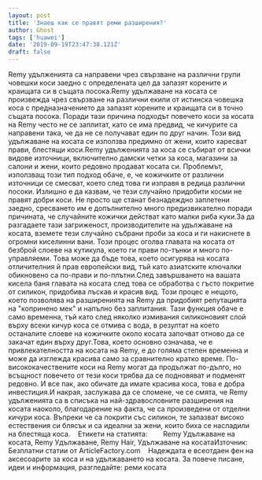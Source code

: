 ```yaml
---
layout: post
title: 'Знаеш как се правят реми разширения?'
author: Ghost
tags: ['huawei']
date: '2019-09-19T23:47:38.121Z'
draft: false
---
```


Remy удълженията са направени чрез свързване на различни групи човешки коси заедно с определената цел да запазят корените и краищата си в същата посока.Remy удължаване на косата се произвежда чрез свързване на различни екипи от истинска човешка коса с предназначението да запазят корените и краищата си в точно същата посока. Поради тази причина подходът повечето коси за косата на Remy често не се заплитат, като се има предвид, че кичурите са направени така, че да не се получават един по друг начин. Този вид удължаване на косата се използва предимно от жени, които харесват прави, блестящи коси.Remy удълженията за коса се събират от всички видове източници, включително дамски четки за коса, магазини за салони и жени, които редовно продават косата си. Проблемът, използващ този тип подход обаче, е, че кожичките от различни източници се смесват, което след това ги изправя в редица различни посоки. Излишно е да казвам, че тези случайно придобити косми не правят добри коси. Не просто ще станат безнадеждно заплетени заедно, сресването им е допълнително много предизвикателно поради причината, че случайните кожички действат като малки риба куки.За да разгадаете тази загриженост, производителите на удължаване на косата, вземете тези случайно събрани проби за коса и ги накиснете в огромни киселинни вани. Този процес оголва главата на косата от безброй слоеве на кутикула, което ги прави по-тънки и много по-управляеми. Това може да бъде това, което осигурява на косата отличителния й прав европейски вид, тъй като азиатските ключалки обикновено са по-прави и по-плътни.След завършването на вашата кисела баня главата на косата след това се обработва с гъсто покритие от силикон, придобива лъскав и красив вид. Този процес е нещото, което позволява на разширенията на Remy да придобият репутацията на "копринено мек" и напълно без заплитания. Тази функция обаче е само временна, тъй като след няколко измивания силиконовият слой върху всеки кичур коса се отмива с вода, в резултат на което останалите слоеве на кожичките около косата започват отново да се закачат един върху друг.Това, което основно означава, че е привлекателността на косата на Remy, е до голяма степен временна и може да изглежда красива само за сравнително кратко време. По-висококачествените коси на Remy могат да продължат по-дълго, но всъщност повечето от тези коси трябва да се подновяват и подменят редовно. И все пак, ако обичате да имате красива коса, това е добра инвестиция.И накрая, заслужава да се спомене, че се смята, че Remy удълженията са в списъка на най-здравословните разширения на косата наоколо, благодарение на факта, че са произведени от отделни кичури коса. Въпреки че са покрити със силикон, те запазват високо естествения си блясък и са идеални за жени, които биха се насладили на блестяща коса.    Етикети на статията:        Remy Удължаване на косата, Remy Удължаване, Remy Hair, Удължаване на косатаИзточник: Безплатни статии от ArticleFactory.com    Надеждата е всеотдаен фен на аксесоарите за коса и на удължаването на косата. За повече писане, идеи и информация, разгледайте: реми косата
